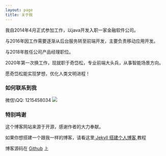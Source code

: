 ```yaml
---
layout: page
title: 关于我 
---
```


我自2014年4月正式参加工作，以java开发入职一家金融软件公司。

与2016年因工作需要逐渐从后台服务转至前端开发，主要负责移动应用开发。

与2018年胜任公司产品经理职位。

2020年第一次换工作，现就职于奇岱松，专业前端大头兵，从事智能场景方向。

愿奇岱松能实现梦想，优化人类文明进程！

<h3> 如何联系到我 </h3>

<p> 
微信\QQ: 1215458034
<img src="https://www.mashaojie.club/download/weixin.png"/>
</p> 

<h3> 特别鸣谢 </h3>  

<p> 

这个博客网站来源于开源，感谢作者的大力奉献。

如果你想搭建一个跟我一样的博客，请看这里<a href="/2016/10/jekyll_tutorials1/"> Jekyll 搭建个人博客 </a>教程

博客源码在 <a target="_blank" href='https://github.com/leopardpan/leopardpan.github.io/'>Github</a> 上

</p>


<!-- {% include comments.html %} -->

